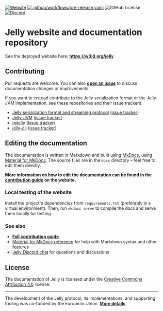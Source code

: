 [![Website](https://img.shields.io/website?url=https%3A%2F%2Fjelly-rdf.github.io%2Fdev%2F)](https://w3id.org/jelly/dev/) [![.github/workflows/pre-release.yaml](https://github.com/Jelly-RDF/jelly-rdf.github.io/actions/workflows/publish-dev.yaml/badge.svg)](https://github.com/Jelly-RDF/jelly-rdf.github.io/actions/workflows/publish-dev.yaml) ![GitHub License](https://img.shields.io/github/license/Jelly-RDF/jelly-rdf.github.io) [![Discord](https://img.shields.io/discord/1333391881404420179?label=Discord%20chat)](https://discord.gg/A8sN5XwVa5)

# Jelly website and documentation repository

See the deployed website here: **https://w3id.org/jelly**

## Contributing

Pull requests are welcome. You can also [**open an issue**](https://github.com/Jelly-RDF/jelly-rdf.github.io/issues/new/choose) to discuss documentation changes or improvements.

If you want to instead contribute to the Jelly serialization format or the Jelly-JVM implementation, see these repositories and their issue trackers:

- [Jelly serialization format and streaming protocol](https://github.com/Jelly-RDF/jelly-protobuf) ([issue tracker](https://github.com/Jelly-RDF/jelly-protobuf/issues))
- [Jelly-JVM](https://github.com/Jelly-RDF/jelly-jvm) ([issue tracker](https://github.com/Jelly-RDF/jelly-jvm/issues))
- [pyjelly](https://github.com/Jelly-RDF/pyjelly) ([issue tracker](https://github.com/Jelly-RDF/pyjelly/issues))
- [jelly-cli](https://github.com/Jelly-RDF/cli) ([issue tracker](https://github.com/Jelly-RDF/cli/issues))

## Editing the documentation

The documentation is written in Markdown and built using [MkDocs](https://www.mkdocs.org/), using [Material for MkDocs](https://squidfunk.github.io/mkdocs-material/). The source files are in the `docs` directory – feel free to edit them directly.

**More information on how to edit the documentation can be found in the [contribution guide](https://w3id.org/jelly/dev/contributing/) on the website.**

### Local testing of the website

Install the project's dependencies from `requirements.txt` (preferably in a virtual environment). Then, run `mkdocs serve` to compile the docs and serve them locally for testing.

### See also

- **[Full contribution guide](https://w3id.org/jelly/dev/contributing/)**
- [Material for MkDocs reference](https://squidfunk.github.io/mkdocs-material/reference/) for help with Markdown syntax and other features
- [Jelly Discord chat](https://discord.gg/A8sN5XwVa5) for questions and discussions

## License

The documentation of Jelly is licensed under the [Creative Commons Attribution 4.0](https://creativecommons.org/licenses/by/4.0/) license.

----

The development of the Jelly protocol, its implementations, and supporting tooling was co-funded by the European Union. **[More details](https://w3id.org/jelly/dev/licensing/projects)**.
